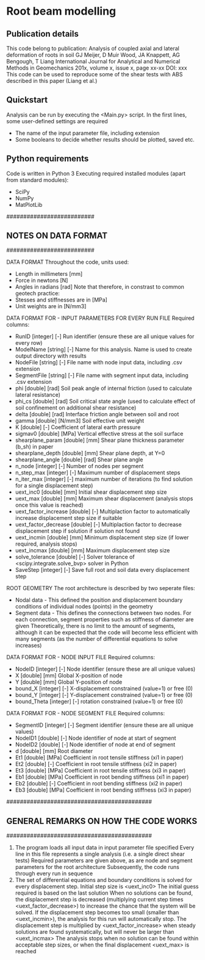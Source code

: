 # Root beam modelling

## Publication details
This code belong to publication:
    Analysis of coupled axial and lateral deformation of roots in soil
	  GJ Meijer, D Muir Wood, JA Knappett, AG Bengough, T Liang
	  International Journal for Analytical and Numerical Methods in Geomechanics
	  201x, volume x, issue x, page xx-xx
	  DOI: xxx
This code can be used to reproduce some of the shear tests with ABS described in this paper (Liang et al.)


## Quickstart
Analysis can be run by executing the <Main.py> script.
In the first lines, some user-defined settings are required
* The name of the input parameter file, including extension
* Some booleans to decide whether results should be plotted, saved etc.


## Python requirements
Code is written in Python 3
Executing required installed modules (apart from standard modules):
* SciPy
* NumPy
* MatPlotLib

##########################
## NOTES ON DATA FORMAT ##
##########################

DATA FORMAT
Throughout the code, units used:
- Length in millimeters [mm]
- Force in newtons [N]
- Angles in radians [rad]
Note that therefore, in constrast to common geotech practice:
- Stesses and stiffnesses are in [MPa]
- Unit weights are in [N/mm3]


DATA FORMAT FOR - INPUT PARAMETERS FOR EVERY RUN FILE
Required columns:
- RunID			[integer]	[-]	Run identifier (ensure these are all unique values for every row)
- ModelName		[string]	[-]	Name for this analysis. Name is used to create output directory with results
- NodeFile		[string]	[-]	File name with node input data, including .csv extension
- SegmentFile		[string]	[-]	File name with segment input data, including .csv extension
- phi			[double]	[rad]	Soil peak angle of internal friction (used to calculate lateral resistance)
- phi_cs		[double]	[rad]	Soil critical state angle (used to calculate effect of soil confinement on additional shear resistance)
- delta			[double]	[rad]	Interface friction angle between soil and root
- gamma			[double]	[N/mm3]	Soil effective unit weight
- K			[double]	[-]	Coefficient of lateral earth pressure
- sigmav0		[double]	[MPa]	Vertical effective stress at the soil surface
- shearplane_param	[double]	[mm]	Shear plane thickness parameter (b_sh) in paper
- shearplane_depth	[double]	[mm]	Shear plane depth, at Y=0
- shearplane_angle	[double]	[rad]	Shear plane angle
- n_node		[integer]	[-]	Number of nodes per segment
- n_step_max		[integer]	[-]	Maximum number of displacement steps
- n_iter_max		[integer]	[-]	maximum number of iterations (to find solution for a single displacement step)
- uext_inc0		[double]	[mm]	Initial shear displacement step size
- uext_max		[double]	[mm]	Maximum shear displacement (analysis stops once this value is reached)
- uext_factor_increase	[double]	[-]	Multiplaction factor to automatically increase displacement step size if suitable
- uext_factor_decrease	[double]	[-]	Multiplaction factor to decrease displacement step if solution if solution not found
- uext_incmin		[double]	[mm] 	Minimum displacement step size (if lower required, analysis stops)
- uext_incmax		[double]	[mm]	Maximum displacement step size
- solve_tolerance	[double]	[-]	Solver tolerance of <scipy.integrate.solve_bvp> solver in Python
- SaveStep		[integer]	[-]	Save full root and soil data every <SaveStep> displacement step

ROOT GEOMETRY
The root architecture is described by two seperate files:
- Nodal data   - This defined the position and displacement boundary conditions of individual nodes (points) in the geometry
- Segment data - This defines the connections between two nodes. For each connection, segment properties such as stiffness of diameter are given
Theoretically, there is no limit to the amount of segments, although it can be expected that the code will become less efficient with many segments (as the number of differential equations to solve increases)

DATA FORMAT FOR - NODE INPUT FILE
Required columns:
- NodeID	[integer]	[-]	Node identifier (ensure these are all unique values)
- X		[double]	[mm]	Global X-position of node 	       
- Y		[double]	[mm]	Global Y-position of node 
- bound_X	[integer]	[-]	X-displacement constrained (value=1) or free (0)
- bound_Y	[integer]	[-]	Y-displacement constrained (value=1) or free (0)	
- bound_Theta	[integer]	[-]	rotation constrained (value=1) or free (0)

DATA FORMAT FOR - NODE SEGMENT FILE
Required columns:
- SegmentID	[integer]	[-]	Segment identifier (ensure these are all unique values)
- NodeID1	[double]	[-] 	Node identifier of node at start of segment
- NodeID2	[double]	[-]	Node identifier of node at end of segment
- d		[double]	[mm]	Root diameter
- Et1		[double]	[MPa]	Coefficient in root tensile stiffness (xi1 in paper)
- Et2		[double]	[-]	Coefficient in root tensile stiffness (xi2 in paper)
- Et3		[double]	[MPa]	Coefficient in root tensile stiffness (xi3 in paper)
- Eb1		[double]	[MPa]	Coefficient in root bending stiffness (xi1 in paper)
- Eb2		[double]	[-]	Coefficient in root bending stiffness (xi2 in paper)
- Eb3		[double]	[MPa]	Coefficient in root bending stiffness (xi3 in paper)


###########################################
## GENERAL REMARKS ON HOW THE CODE WORKS ##
###########################################

1) The program loads all input data in input parameter file specified
   Every line in this file represents a single analysis (i.e. a single direct shear tests)
   Required parameters are given above, as are node and segment parameters for the root architecture
   Subsequently, the code runs through every run in sequence
2) The set of differential equations and boundary conditions is solved for every displacement step. Initial step size is <uext_inc0>
   The initial guess required is based on the last solution
   When no solutions can be found, the displacement step is decreased (multiplying current step times <uext_factor_decrease>) to increase the chance that the system will be solved.
   If the displacement step becomes too small (smaller than <uext_incmin>), the analysis for this run will automatically stop.
   The displacement step is multiplied by <uext_factor_increase> when steady solutions are found systematically, but will never be larger than <uext_incmax>
   The analysis stops when no solution can be found within acceptable step sizes, or when the final displacement <uext_max> is reached
